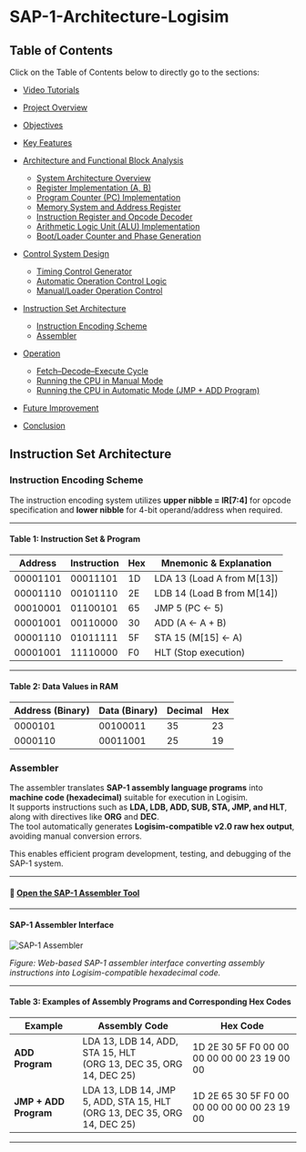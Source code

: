 # SAP-1-Architecture-Logisim
## Table of Contents
Click on the Table of Contents below to directly go to the sections:
- [Video Tutorials](#video-tutorials)
- [Project Overview](#project-overview)
- [Objectives](#objectives)
- [Key Features](#key-features)

- [Architecture and Functional Block Analysis](#architecture-and-functional-block-analysis)
  - [System Architecture Overview](#system-architecture-overview)
  - [Register Implementation (A, B)](#register-implementation-a-b)
  - [Program Counter (PC) Implementation](#program-counter-pc-implementation)
  - [Memory System and Address Register](#memory-system-and-address-register)
  - [Instruction Register and Opcode Decoder](#instruction-register-and-opcode-decoder)
  - [Arithmetic Logic Unit (ALU) Implementation](#arithmetic-logic-unit-alu-implementation)
  - [Boot/Loader Counter and Phase Generation](#bootloader-counter-and-phase-generation)

- [Control System Design](#control-system-design)
  - [Timing Control Generator](#timing-control-generator)
  - [Automatic Operation Control Logic](#automatic-operation-control-logic)
  - [Manual/Loader Operation Control](#manualloader-operation-control)

- [Instruction Set Architecture](#instruction-set-architecture)
  - [Instruction Encoding Scheme](#instruction-encoding-scheme)
  - [Assembler](#assembler)

- [Operation](#operation)
  - [Fetch–Decode–Execute Cycle](#fetchdecodeexecute-cycle)
  - [Running the CPU in Manual Mode](#running-the-cpu-in-manual-mode)
  - [Running the CPU in Automatic Mode (JMP + ADD Program)](#running-the-cpu-in-automatic-mode-jmp--add-program)

- [Future Improvement](#future-improvement)
- [Conclusion](#conclusion)
## Instruction Set Architecture

### Instruction Encoding Scheme
The instruction encoding system utilizes **upper nibble = IR[7:4]** for opcode specification and **lower nibble** for 4-bit operand/address when required.

---

#### Table 1: Instruction Set & Program

| Address   | Instruction | Hex | Mnemonic & Explanation        |
|-----------|-------------|-----|--------------------------------|
| 00001101  | 00011101    | 1D  | LDA 13 (Load A from M[13])     |
| 00001110  | 00101110    | 2E  | LDB 14 (Load B from M[14])     |
| 00010001  | 01100101    | 65  | JMP 5 (PC ← 5)                 |
| 00001001  | 00110000    | 30  | ADD (A ← A + B)                |
| 00001110  | 01011111    | 5F  | STA 15 (M[15] ← A)             |
| 00001001  | 11110000    | F0  | HLT (Stop execution)           |

---

#### Table 2: Data Values in RAM

| Address (Binary) | Data (Binary) | Decimal | Hex |
|------------------|---------------|---------|-----|
| 0000101          | 00100011      | 35      | 23  |
| 0000110          | 00011001      | 25      | 19  |
### Assembler

The assembler translates **SAP-1 assembly language programs** into **machine code (hexadecimal)** suitable for execution in Logisim.  
It supports instructions such as **LDA, LDB, ADD, SUB, STA, JMP, and HLT**, along with directives like **ORG** and **DEC**.  
The tool automatically generates **Logisim-compatible v2.0 raw hex output**, avoiding manual conversion errors.  

This enables efficient program development, testing, and debugging of the SAP-1 system.

---

#### 🔗 [Open the SAP-1 Assembler Tool](https://htmlpreview.github.io/?https://github.com/Maitri346/SAP-1-Architecture-Logisim/blob/main/SAP_1_Assembler_35.html)


---

#### SAP-1 Assembler Interface

![SAP-1 Assembler](C:\Users\Asus\Downloads\fig16.png)

*Figure: Web-based SAP-1 assembler interface converting assembly instructions into Logisim-compatible hexadecimal code.*

---

#### Table 3: Examples of Assembly Programs and Corresponding Hex Codes

| Example         | Assembly Code                                                                                       | Hex Code                                      |
|-----------------|----------------------------------------------------------------------------------------------------|-----------------------------------------------|
| **ADD Program** | LDA 13, LDB 14, ADD, STA 15, HLT <br> (ORG 13, DEC 35, ORG 14, DEC 25)                              | 1D 2E 30 5F F0 00 00 00 00 00 00 23 19 00 00  |
| **JMP + ADD Program** | LDA 13, LDB 14, JMP 5, ADD, STA 15, HLT <br> (ORG 13, DEC 35, ORG 14, DEC 25)                 | 1D 2E 65 30 5F F0 00 00 00 00 00 00 23 19 00  |

---
